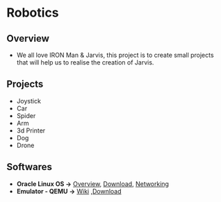 # Robotics

## Overview
- We all love IRON Man & Jarvis, this project is to create small projects that will help us to realise the creation of Jarvis.

## Projects
- Joystick
- Car
- Spider
- Arm
- 3d Printer
- Dog
- Drone

## Softwares
- **Oracle Linux OS ->** [Overview](https://docs.oracle.com/en/learn/oracle-linux-install-rpi/#prepare-the-installation-media), [Download](https://www.oracle.com/linux/downloads/linux-arm-downloads.html), [Networking]()
- **Emulator - QEMU ->** [Wiki](https://wiki.qemu.org/Main_Page) ,[Download](https://qemu.weilnetz.de/w64/2023/?C=M;O=D)